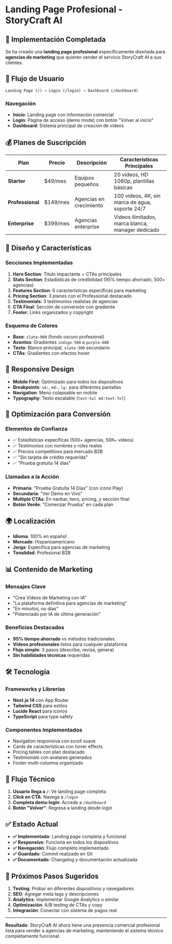 # Landing Page Profesional - StoryCraft AI

## 🚀 Implementación Completada

Se ha creado una **landing page profesional** específicamente diseñada para **agencias de marketing** que quieren vender el servicio StoryCraft AI a sus clientes.

## 🎯 Flujo de Usuario

```
Landing Page (/) → Login (/login) → Dashboard (/dashboard)
```

### Navegación
- **Inicio**: Landing page con información comercial
- **Login**: Página de acceso (demo mode) con botón "Volver al inicio"
- **Dashboard**: Sistema principal de creación de videos

## 💰 Planes de Suscripción

| Plan | Precio | Descripción | Características Principales |
|------|--------|-------------|----------------------------|
| **Starter** | $49/mes | Equipos pequeños | 20 videos, HD 1080p, plantillas básicas |
| **Professional** | $149/mes | Agencias en crecimiento | 100 videos, 4K, sin marca de agua, soporte 24/7 |
| **Enterprise** | $399/mes | Agencias enterprise | Videos ilimitados, marca blanca, manager dedicado |

## 🎨 Diseño y Características

### Secciones Implementadas
1. **Hero Section**: Título impactante + CTAs principales
2. **Stats Section**: Estadísticas de credibilidad (95% tiempo ahorrado, 500+ agencias)
3. **Features Section**: 6 características específicas para marketing
4. **Pricing Section**: 3 planes con el Professional destacado
5. **Testimonials**: 3 testimonios realistas de agencias
6. **CTA Final**: Sección de conversión con gradiente
7. **Footer**: Links organizados y copyright

### Esquema de Colores
- **Base**: `slate-900` (fondo oscuro profesional)
- **Acentos**: Gradientes `indigo-500` a `purple-600`
- **Texto**: Blanco principal, `slate-300` secundario
- **CTAs**: Gradientes con efectos hover

## 📱 Responsive Design

- **Mobile First**: Optimizado para todos los dispositivos
- **Breakpoints**: `sm:`, `md:`, `lg:` para diferentes pantallas
- **Navigation**: Menú colapsable en mobile
- **Typography**: Texto escalable (`text-5xl md:text-7xl`)

## 🎯 Optimización para Conversión

### Elementos de Confianza
- ✅ Estadísticas específicas (500+ agencias, 50K+ videos)
- ✅ Testimonios con nombres y roles reales
- ✅ Precios competitivos para mercado B2B
- ✅ "Sin tarjeta de crédito requerida"
- ✅ "Prueba gratuita 14 días"

### Llamadas a la Acción
- **Primaria**: "Prueba Gratuita 14 Días" (con icono Play)
- **Secundaria**: "Ver Demo en Vivo"
- **Multiple CTAs**: En navbar, hero, pricing, y sección final
- **Botón Verde**: "Comenzar Prueba" en cada plan

## 🌍 Localización

- **Idioma**: 100% en español
- **Mercado**: Hispanoamericano
- **Jerga**: Específica para agencias de marketing
- **Tonalidad**: Profesional B2B

## 📊 Contenido de Marketing

### Mensajes Clave
- "Crea Videos de Marketing con IA"
- "La plataforma definitiva para agencias de marketing"
- "En minutos, no días"
- "Potenciado por IA de última generación"

### Beneficios Destacados
- **95% tiempo ahorrado** vs métodos tradicionales
- **Videos profesionales** listos para cualquier plataforma
- **Flujo simple**: 3 pasos (describe, revisa, genera)
- **Sin habilidades técnicas** requeridas

## 🛠️ Tecnología

### Frameworks y Librerías
- **Next.js 14** con App Router
- **Tailwind CSS** para estilos
- **Lucide React** para iconos
- **TypeScript** para type safety

### Componentes Implementados
- Navigation responsiva con scroll suave
- Cards de características con hover effects
- Pricing tables con plan destacado
- Testimonials con avatares generados
- Footer multi-columna organizado

## 🔄 Flujo Técnico

1. **Usuario llega a `/`**: Ve landing page completa
2. **Click en CTA**: Navega a `/login`
3. **Completa demo login**: Accede a `/dashboard`
4. **Botón "Volver"**: Regresa a landing desde login

## ✅ Estado Actual

- **✅ Implementado**: Landing page completa y funcional
- **✅ Responsive**: Funciona en todos los dispositivos
- **✅ Navegación**: Flujo completo implementado
- **✅ Guardado**: Commit realizado en Git
- **✅ Documentado**: Changelog y documentación actualizada

## 🚀 Próximos Pasos Sugeridos

1. **Testing**: Probar en diferentes dispositivos y navegadores
2. **SEO**: Agregar meta tags y descripciones
3. **Analytics**: Implementar Google Analytics o similar
4. **Optimización**: A/B testing de CTAs y copy
5. **Integración**: Conectar con sistema de pagos real

---

**Resultado**: StoryCraft AI ahora tiene una presencia comercial profesional lista para vender a agencias de marketing, manteniendo el sistema técnico completamente funcional. 